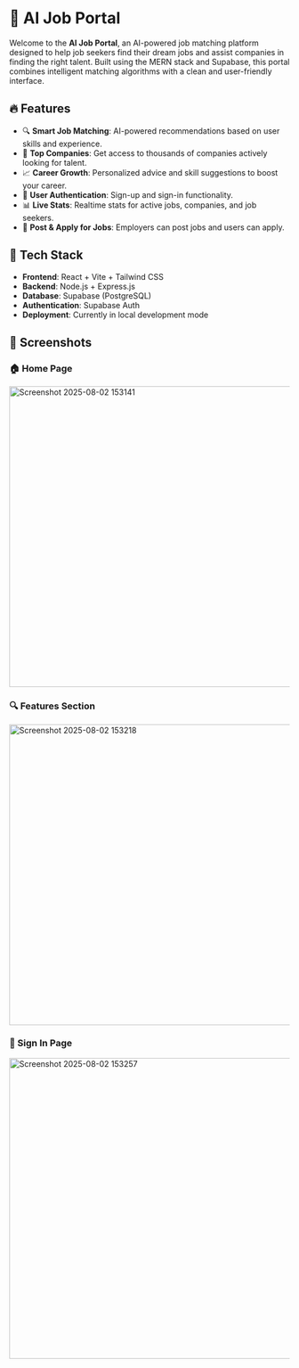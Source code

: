 # 🧠 AI Job Portal

Welcome to the **AI Job Portal**, an AI-powered job matching platform designed to help job seekers find their dream jobs and assist companies in finding the right talent. Built using the MERN stack and Supabase, this portal combines intelligent matching algorithms with a clean and user-friendly interface.

## 🔥 Features

- 🔍 **Smart Job Matching**: AI-powered recommendations based on user skills and experience.
- 🏢 **Top Companies**: Get access to thousands of companies actively looking for talent.
- 📈 **Career Growth**: Personalized advice and skill suggestions to boost your career.
- 🔐 **User Authentication**: Sign-up and sign-in functionality.
- 📊 **Live Stats**: Realtime stats for active jobs, companies, and job seekers.
- 🎯 **Post & Apply for Jobs**: Employers can post jobs and users can apply.

## 🚀 Tech Stack

- **Frontend**: React + Vite + Tailwind CSS
- **Backend**: Node.js + Express.js
- **Database**: Supabase (PostgreSQL)
- **Authentication**: Supabase Auth
- **Deployment**: Currently in local development mode

## 📸 Screenshots

### 🏠 Home Page



<img width="960" height="540" alt="Screenshot 2025-08-02 153141" src="https://github.com/user-attachments/assets/78e26a49-31de-432e-a9fd-e6ebbd48eb5e" />


### 🔍 Features Section



<img width="960" height="540" alt="Screenshot 2025-08-02 153218" src="https://github.com/user-attachments/assets/5509734e-8b63-4b7c-8e3a-648418bb994b" />


### 🔐 Sign In Page




<img width="960" height="540" alt="Screenshot 2025-08-02 153257" src="https://github.com/user-attachments/assets/d6ea81bc-bf86-4a00-8da7-f74f3caa52e9" />




